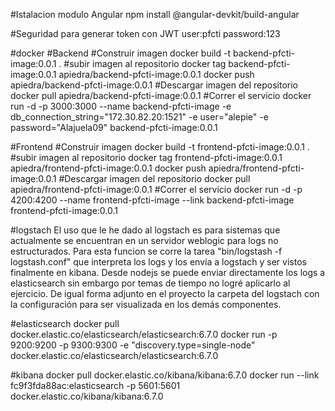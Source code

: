 #Istalacion modulo Angular
npm install @angular-devkit/build-angular

#Seguridad para generar token con JWT
user:pfcti
password:123


#docker
#Backend
#Construir imagen
docker build -t backend-pfcti-image:0.0.1 . 
#subir imagen al repositorio
docker tag backend-pfcti-image:0.0.1 apiedra/backend-pfcti-image:0.0.1
docker push apiedra/backend-pfcti-image:0.0.1
#Descargar imagen del repositorio
docker pull apiedra/backend-pfcti-image:0.0.1
#Correr el servicio
docker run -d -p 3000:3000 --name backend-pfcti-image -e db_connection_string="172.30.82.20:1521" -e user="alepie" -e password="Alajuela09" backend-pfcti-image:0.0.1

#Frontend
#Construir imagen
docker build -t frontend-pfcti-image:0.0.1 .
#subir imagen al repositorio
docker tag frontend-pfcti-image:0.0.1 apiedra/frontend-pfcti-image:0.0.1
docker push apiedra/frontend-pfcti-image:0.0.1
#Descargar imagen del repositorio
docker pull apiedra/frontend-pfcti-image:0.0.1
#Correr el servicio
docker run -d -p 4200:4200 --name frontend-pfcti-image --link backend-pfcti-image frontend-pfcti-image:0.0.1


#logstach
El uso que le he dado al logstach es para sistemas que actualmente se encuentran en un servidor weblogic para logs no estructurados.
Para esta funcion se corre la tarea "bin/logstash -f logstash.conf" que interpreta los logs y los envía a 
logstach y ser vistos finalmente en kibana.
Desde nodejs se puede enviar directamente los logs a elasticsearch sin embargo por temas de tiempo no logré aplicarlo al ejercicio.
De igual forma adjunto en el proyecto la carpeta del logstach con la configuración para ser visualizada en los demás componentes.

#elasticsearch
docker pull docker.elastic.co/elasticsearch/elasticsearch:6.7.0
docker run -p 9200:9200 -p 9300:9300 -e "discovery.type=single-node" docker.elastic.co/elasticsearch/elasticsearch:6.7.0

#kibana
docker pull docker.elastic.co/kibana/kibana:6.7.0
docker run --link fc9f3fda88ac:elasticsearch -p 5601:5601 docker.elastic.co/kibana/kibana:6.7.0